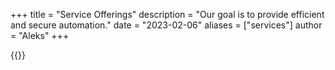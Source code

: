 +++
title = "Service Offerings"
description = "Our goal is to provide efficient and secure automation."
date = "2023-02-06"
aliases = ["services"]
author = "Aleks"
+++


{{<flextable>}}

